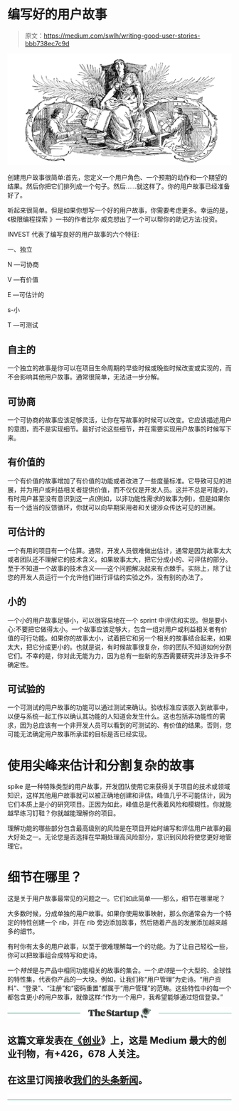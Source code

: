 # 编写好的用户故事

> 原文：<https://medium.com/swlh/writing-good-user-stories-bbb738ec7c9d>

![](img/d424d5b67e8cc2239e1f6e11ec16ae46.png)

创建用户故事很简单:首先，您定义一个用户角色、一个预期的动作和一个期望的结果。然后你把它们排列成一个句子。然后……就这样了。你的用户故事已经准备好了。

听起来很简单。但是如果你想写一个好的用户故事，你需要考虑更多。幸运的是，《极限编程探索 》一书的作者比尔·威克想出了一个可以帮你的助记方法:投资。

INVEST 代表了编写良好的用户故事的六个特征:

一、独立

N —可协商

V —有价值

E —可估计的

s-小

T —可测试

## 自主的

一个独立的故事是你可以在项目生命周期的早些时候或晚些时候改变或实现的，而不会影响其他用户故事。通常很简单，无法进一步分解。

## 可协商

一个可协商的故事应该足够灵活，让你在写故事的时候可以改变。它应该描述用户的意图，而不是实现细节。最好讨论这些细节，并在需要实现用户故事的时候写下来。

## 有价值的

一个有价值的故事增加了有价值的功能或者改进了一些度量标准。它导致可见的进展，并为用户或利益相关者提供价值，而不仅仅是开发人员。这并不总是可能的，有时用户甚至没有意识到这一点(例如，以非功能性需求的故事为例)，但是如果你有一个适当的反馈循环，你就可以向早期采用者和关键涉众传达可见的进展。

## 可估计的

一个有用的项目有一个估算。通常，开发人员很难做出估计，通常是因为故事太大或者团队还不理解它的技术含义。如果故事太大，把它分成小的、可评估的部分。至于不知道一个故事的技术含义——这个问题解决起来有点棘手。实际上，除了让您的开发人员运行一个允许他们进行评估的实验之外，没有别的办法了。

## 小的

一个小的用户故事足够小，可以很容易地在一个 sprint 中评估和实现。但是要小心:不要把它做得太小。一个故事应该足够大，包含一组对用户或利益相关者有价值的可行功能。如果你的故事太小，试着把它和另一个相关的故事结合起来，如果太大，把它分成更小的。也就是说，有时候故事很复杂，你的团队不知道如何分割它们。不幸的是，你对此无能为力，因为总有一些新的东西需要研究并涉及许多不确定性。

## 可试验的

一个可测试的用户故事的功能可以通过测试来确认。验收标准应该嵌入到故事中，以便与系统一起工作以确认其功能的人知道会发生什么。这也包括非功能性的需求，因为总应该有一个非开发人员可以看到的可测试的、有价值的结果。否则，您可能无法确定用户故事所承诺的目标是否已经实现。

# 使用尖峰来估计和分割复杂的故事

spike 是一种特殊类型的用户故事，开发团队使用它来获得关于项目的技术或领域知识，这样其他用户故事就可以被正确地创建和评估。峰值几乎不可能估计，因为它们本质上是小的研究项目。正因为如此，峰值总是代表着风险和模糊性。你就能越早练习钉鞋？你就越能理解你的项目。

理解功能的哪些部分包含最高级别的风险是在项目开始时编写和评估用户故事的最大好处之一。无论您是否选择在早期处理高风险部分，意识到风险将使您更好地管理它。

# 细节在哪里？

这是关于用户故事最常见的问题之一。它们如此简单——那么，细节在哪里呢？

大多数时候，分成单独的用户故事。如果你使用故事映射，那么你通常会为一个特定的特性创建一个 rib，并在 rib 旁边添加故事，然后随着产品的发展添加越来越多的细节。

有时你有太多的用户故事，以至于很难理解每一个的功能。为了让自己轻松一些，你可以把故事组合成特写和史诗。

一个*特性*是与产品中相同功能相关的故事的集合。一个*史诗*是一个大型的、全球性的特性集，代表你产品的一大块。例如，让我们称“用户管理”为史诗。“用户资料”、“登录”、“注册”和“密码重置”都属于“用户管理”的范畴。这些特性中的每一个都包含更小的用户故事，就像这样:“作为一个用户，我希望能够通过短信登录。”

[![](img/308a8d84fb9b2fab43d66c117fcc4bb4.png)](https://medium.com/swlh)

## 这篇文章发表在[《创业](https://medium.com/swlh)》上，这是 Medium 最大的创业刊物，有+426，678 人关注。

## 在这里订阅接收[我们的头条新闻](https://growthsupply.com/the-startup-newsletter/)。

[![](img/b0164736ea17a63403e660de5dedf91a.png)](https://medium.com/swlh)